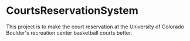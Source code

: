 # CourtsReservationSystem
This project is to make the court reservation at the University of Colorado Boulder's recreation center basketball courts better.
